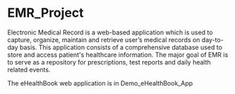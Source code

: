 # EMR_Project

Electronic Medical Record is a web-based application which is used to capture, organize, maintain and retrieve user’s medical records on day-to-day basis. This application consists of a comprehensive database used to store and access patient's healthcare information. The major goal of EMR is to serve as a repository for prescriptions, test reports and daily health related events.


The eHealthBook web application is in Demo_eHealthBook_App
